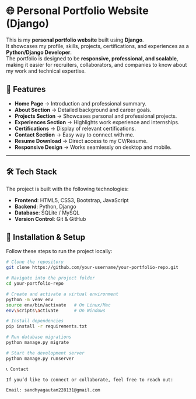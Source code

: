 # 🌐 Personal Portfolio Website (Django)

This is my **personal portfolio website** built using **Django**.  
It showcases my profile, skills, projects, certifications, and experiences as a **Python/Django Developer**.  
The portfolio is designed to be **responsive, professional, and scalable**, making it easier for recruiters, collaborators, and companies to know about my work and technical expertise.

## 🚀 Features
- **Home Page** → Introduction and professional summary.  
- **About Section** → Detailed background and career goals.  
- **Projects Section** → Showcases personal and professional projects.  
- **Experiences Section** → Highlights work experience and internships.  
- **Certifications** → Display of relevant certifications.  
- **Contact Section** → Easy way to connect with me.  
- **Resume Download** → Direct access to my CV/Resume.  
- **Responsive Design** → Works seamlessly on desktop and mobile.  

---

## 🛠️ Tech Stack
The project is built with the following technologies:

- **Frontend**: HTML5, CSS3, Bootstrap, JavaScript  
- **Backend**: Python, Django  
- **Database**: SQLite / MySQL  
- **Version Control**: Git & GitHub  

## 📂 Installation & Setup

Follow these steps to run the project locally:

```bash
# Clone the repository
git clone https://github.com/your-username/your-portfolio-repo.git

# Navigate into the project folder
cd your-portfolio-repo

# Create and activate a virtual environment
python -m venv env
source env/bin/activate   # On Linux/Mac
env\Scripts\activate      # On Windows

# Install dependencies
pip install -r requirements.txt

# Run database migrations
python manage.py migrate

# Start the development server
python manage.py runserver

📞 Contact

If you’d like to connect or collaborate, feel free to reach out:

Email: sandhyagautam228131@gmail.com

